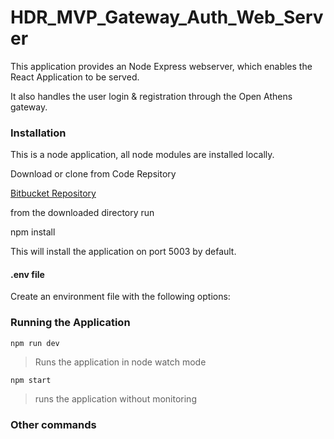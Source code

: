 # HDR_MVP_Gateway_Auth_Web_Server

This application provides an Node Express webserver, which enables the React Application to be served.

It also handles the user login & registration through the Open Athens gateway.

### Installation

This is a node application, all node modules are installed locally.

Download or clone from Code Repsitory

[Bitbucket Repository](https://TrevorWardCIC@bitbucket.org/hdr_mvp_gateway/hdr_mvp_gateway_auth_web_server.git)

from the downloaded directory run

npm install

This will install the application on port 5003 by default.

#### .env file

Create an environment file with the following options:

### Running the Application

`npm run dev`

> Runs the application in node watch mode

`npm start`

> runs the application without monitoring

### Other commands
